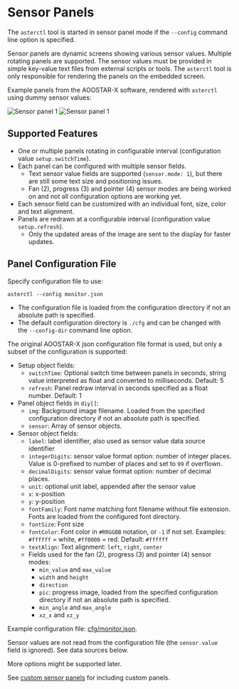 # Sensor Panels

The `asterctl` tool is started in sensor panel mode if the `--config` command line option is specified.

Sensor panels are dynamic screens showing various sensor values. Multiple rotating panels are supported. 
The sensor values must be provided in simple key-value text files from external scripts or tools. The `asterctl` tool
is only responsible for rendering the panels on the embedded screen.

Example panels from the AOOSTAR-X software, rendered with `asterctl` using dummy sensor values:

<img src="img/sensor_panel-01.png" alt="Sensor panel 1">

<img src="img/sensor_panel-02.png" alt="Sensor panel 1">

## Supported Features

- One or multiple panels rotating in configurable interval (configuration value `setup.switchTime`).
- Each panel can be configured with multiple sensor fields.
  - Text sensor value fields are supported (`sensor.mode: 1`), but there are still some text size and positioning issues.
  - Fan (2), progress (3) and pointer (4) sensor modes are being worked on and not all configuration options are working yet.
- Each sensor field can be customized with an individual font, size, color and text alignment.
- Panels are redrawn at a configurable interval (configuration value `setup.refresh`).
  - Only the updated areas of the image are sent to the display for faster updates.

## Panel Configuration File

Specify configuration file to use:
```shell
asterctl --config monitor.json
```

- The configuration file is loaded from the configuration directory if not an absolute path is specified.
- The default configuration directory is `./cfg` and can be changed with the `--config-dir` command line option.

The original AOOSTAR-X json configuration file format is used, but only a subset of the configuration is supported:

- Setup object fields:
  - `switchTime`: Optional switch time between panels in seconds, string value interpreted as float and converted to milliseconds. Default: 5
  - `refresh`: Panel redraw interval in seconds specified as a float number. Default: 1
- Panel object fields in `diy[]`:
  - `img`: Background image filename. Loaded from the specified configuration directory if not an absolute path is specified.
  - `sensor`: Array of sensor objects.
- Sensor object fields:
  - `label`: label identifier, also used as sensor value data source identifier
  - `integerDigits`: sensor value format option: number of integer places. Value is 0-prefixed to number of places and set to `99` if overflown.
  - `decimalDigits`: sensor value format option: number of decimal places.
  - `unit`: optional unit label, appended after the sensor value
  - `x`: x-position
  - `y`: y-position
  - `fontFamily`: Font name matching font filename without file extension. Fonts are loaded from the configured font directory.
  - `fontSize`: Font size
  - `fontColor`: Font color in `#RRGGBB` notation, or `-1` if not set. Examples: `#ffffff` = white, `#ff0000` = red. Default: `#ffffff` 
  - `textAlign`: Text alignment: `left`, `right`, `center`
  - Fields used for the fan (2), progress (3) and pointer (4) sensor modes:
    - `min_value` and `max_value`
    - `width` and `height`
    - `direction`
    - `pic`: progress image, loaded from the specified configuration directory if not an absolute path is specified.
    - `min_angle` and `max_angle`
    - `xz_x` and `xz_y`

Example configuration file: [cfg/monitor.json](../cfg/monitor.json).

Sensor values are not read from the configuration file (the `sensor.value` field is ignored). See data sources below.

More options might be supported later.

See [custom sensor panels](sensor_custom_panel.md) for including custom panels.
